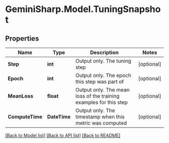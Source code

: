 # GeminiSharp.Model.TuningSnapshot

## Properties

Name | Type | Description | Notes
------------ | ------------- | ------------- | -------------
**Step** | **int** | Output only. The tuning step | [optional] 
**Epoch** | **int** | Output only. The epoch this step was part of | [optional] 
**MeanLoss** | **float** | Output only. The mean loss of the training examples for this step | [optional] 
**ComputeTime** | **DateTime** | Output only. The timestamp when this metric was computed | [optional] 

[[Back to Model list]](../README.md#documentation-for-models) [[Back to API list]](../README.md#documentation-for-api-endpoints) [[Back to README]](../README.md)

